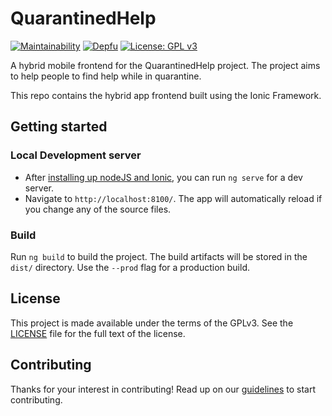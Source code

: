# QuarantinedHelp
[![Maintainability](https://api.codeclimate.com/v1/badges/16dd5e6b09dc22885e35/maintainability)](https://codeclimate.com/github/Quarantined-Help/quarantined-hybrid-app/maintainability)
[![Depfu](https://badges.depfu.com/badges/8bf41f1c7aea414b96f712e8d77f86be/count.svg)](https://depfu.com/github/Quarantined-Help/quarantined-hybrid-app?project_id=11656)
[![License: GPL v3](https://img.shields.io/badge/License-GPL%20v3-blue.svg)](https://www.gnu.org/licenses/gpl-3.0)


A hybrid mobile frontend for the QuarantinedHelp project. The project aims to help people to find help while in quarantine. 

This repo contains the hybrid app frontend built using the Ionic Framework. 

## Getting started
### Local Development server

* After [installing up nodeJS and Ionic](https://ionicframework.com/docs/installation/cli), you can run `ng serve` for a dev server. 
* Navigate to `http://localhost:8100/`. The app will automatically reload if you change any of the source files.

### Build

Run `ng build` to build the project. The build artifacts will be stored in the `dist/` directory. Use the `--prod` flag for a production build.

## License
This project is made available under the terms of the GPLv3. See the [LICENSE][license] file for the full text of the license.

[license]: https://github.com/Quarantined-Help/quarantined-hybrid-app/blob/master/LICENSE

## Contributing

Thanks for your interest in contributing! Read up on our [guidelines](https://github.com/Quarantined-Help/quarantined-hybrid-app/blob/master/CONTRIBUTING.md) to start contributing.